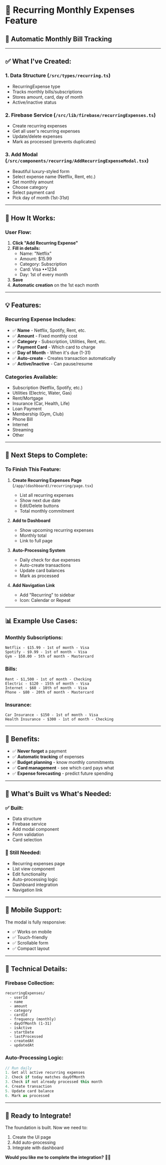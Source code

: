 # 💎 Recurring Monthly Expenses Feature

## 🎩 Automatic Monthly Bill Tracking

---

## ✅ What I've Created:

### **1. Data Structure** (`/src/types/recurring.ts`)
- RecurringExpense type
- Tracks monthly bills/subscriptions
- Stores amount, card, day of month
- Active/inactive status

### **2. Firebase Service** (`/src/lib/firebase/recurringExpenses.ts`)
- Create recurring expenses
- Get all user's recurring expenses
- Update/delete expenses
- Mark as processed (prevents duplicates)

### **3. Add Modal** (`/src/components/recurring/AddRecurringExpenseModal.tsx`)
- Beautiful luxury-styled form
- Select expense name (Netflix, Rent, etc.)
- Set monthly amount
- Choose category
- Select payment card
- Pick day of month (1st-31st)

---

## 🎯 How It Works:

### **User Flow:**
1. **Click "Add Recurring Expense"**
2. **Fill in details:**
   - Name: "Netflix"
   - Amount: $15.99
   - Category: Subscription
   - Card: Visa ••1234
   - Day: 1st of every month
3. **Save**
4. **Automatic creation** on the 1st each month

---

## 💡 Features:

### **Recurring Expense Includes:**
- ✅ **Name** - Netflix, Spotify, Rent, etc.
- ✅ **Amount** - Fixed monthly cost
- ✅ **Category** - Subscription, Utilities, Rent, etc.
- ✅ **Payment Card** - Which card to charge
- ✅ **Day of Month** - When it's due (1-31)
- ✅ **Auto-create** - Creates transaction automatically
- ✅ **Active/Inactive** - Can pause/resume

### **Categories Available:**
- Subscription (Netflix, Spotify, etc.)
- Utilities (Electric, Water, Gas)
- Rent/Mortgage
- Insurance (Car, Health, Life)
- Loan Payment
- Membership (Gym, Club)
- Phone Bill
- Internet
- Streaming
- Other

---

## 🚀 Next Steps to Complete:

### **To Finish This Feature:**

1. **Create Recurring Expenses Page** (`/app/(dashboard)/recurring/page.tsx`)
   - List all recurring expenses
   - Show next due date
   - Edit/Delete buttons
   - Total monthly commitment

2. **Add to Dashboard**
   - Show upcoming recurring expenses
   - Monthly total
   - Link to full page

3. **Auto-Processing System**
   - Daily check for due expenses
   - Auto-create transactions
   - Update card balances
   - Mark as processed

4. **Add Navigation Link**
   - Add "Recurring" to sidebar
   - Icon: Calendar or Repeat

---

## 📊 Example Use Cases:

### **Monthly Subscriptions:**
```
Netflix - $15.99 - 1st of month - Visa
Spotify - $9.99 - 1st of month - Visa
Gym - $50.00 - 5th of month - Mastercard
```

### **Bills:**
```
Rent - $1,500 - 1st of month - Checking
Electric - $120 - 15th of month - Visa
Internet - $60 - 10th of month - Visa
Phone - $80 - 20th of month - Mastercard
```

### **Insurance:**
```
Car Insurance - $150 - 1st of month - Visa
Health Insurance - $300 - 1st of month - Checking
```

---

## 💎 Benefits:

- ✅ **Never forget** a payment
- ✅ **Automatic tracking** of expenses
- ✅ **Budget planning** - know monthly commitments
- ✅ **Card management** - see which card pays what
- ✅ **Expense forecasting** - predict future spending

---

## 🎯 What's Built vs What's Needed:

### **✅ Built:**
- Data structure
- Firebase service
- Add modal component
- Form validation
- Card selection

### **🔨 Still Needed:**
- Recurring expenses page
- List view component
- Edit functionality
- Auto-processing logic
- Dashboard integration
- Navigation link

---

## 📱 Mobile Support:

The modal is fully responsive:
- ✅ Works on mobile
- ✅ Touch-friendly
- ✅ Scrollable form
- ✅ Compact layout

---

## 🔧 Technical Details:

### **Firebase Collection:**
```
recurringExpenses/
  - userId
  - name
  - amount
  - category
  - cardId
  - frequency (monthly)
  - dayOfMonth (1-31)
  - isActive
  - startDate
  - lastProcessed
  - createdAt
  - updatedAt
```

### **Auto-Processing Logic:**
```javascript
// Run daily
1. Get all active recurring expenses
2. Check if today matches dayOfMonth
3. Check if not already processed this month
4. Create transaction
5. Update card balance
6. Mark as processed
```

---

## 🎩 Ready to Integrate!

The foundation is built. Now we need to:
1. Create the UI page
2. Add auto-processing
3. Integrate with dashboard

**Would you like me to complete the integration?** 💎✨
